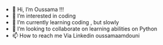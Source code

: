 - 👋 Hi, I’m Oussama !!!
- 👀 I’m interested in coding 
- 🌱 I’m currently learning coding , but slowly
- 💞️ I’m looking to collaborate on learning abilities on Python
- 📫 How to reach me Via Linkedin oussamaamdouni

<!---
Max777s/Max777s is a ✨ special ✨ repository because its `README.md` (this file) appears on your GitHub profile.
You can click the Preview link to take a look at your changes.
--->
